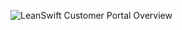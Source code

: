 ![LeanSwift Customer Portal Overview](../../images/LeanSwift_Customer_Portal_v21.1.x%20_Product%20Overview.jpg)

